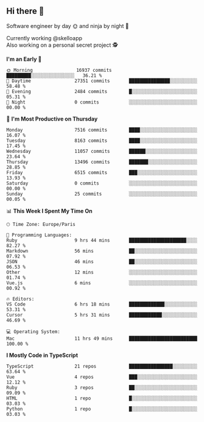 ## Hi there 👋

Software engineer by day 🌞 and ninja by night 🌝

Currently working @skelloapp <br>
Also working on a personal secret project 🕵️

<!--START_SECTION:waka-->
**I'm an Early 🐤** 

```text
🌞 Morning                16937 commits       █████████░░░░░░░░░░░░░░░░   36.21 % 
🌆 Daytime                27351 commits       ███████████████░░░░░░░░░░   58.48 % 
🌃 Evening                2484 commits        █░░░░░░░░░░░░░░░░░░░░░░░░   05.31 % 
🌙 Night                  0 commits           ░░░░░░░░░░░░░░░░░░░░░░░░░   00.00 % 
```
📅 **I'm Most Productive on Thursday** 

```text
Monday                   7516 commits        ████░░░░░░░░░░░░░░░░░░░░░   16.07 % 
Tuesday                  8163 commits        ████░░░░░░░░░░░░░░░░░░░░░   17.45 % 
Wednesday                11057 commits       ██████░░░░░░░░░░░░░░░░░░░   23.64 % 
Thursday                 13496 commits       ███████░░░░░░░░░░░░░░░░░░   28.85 % 
Friday                   6515 commits        ███░░░░░░░░░░░░░░░░░░░░░░   13.93 % 
Saturday                 0 commits           ░░░░░░░░░░░░░░░░░░░░░░░░░   00.00 % 
Sunday                   25 commits          ░░░░░░░░░░░░░░░░░░░░░░░░░   00.05 % 
```


📊 **This Week I Spent My Time On** 

```text
🕑︎ Time Zone: Europe/Paris

💬 Programming Languages: 
Ruby                     9 hrs 44 mins       █████████████████████░░░░   82.27 % 
Markdown                 56 mins             ██░░░░░░░░░░░░░░░░░░░░░░░   07.92 % 
JSON                     46 mins             ██░░░░░░░░░░░░░░░░░░░░░░░   06.53 % 
Other                    12 mins             ░░░░░░░░░░░░░░░░░░░░░░░░░   01.74 % 
Vue.js                   6 mins              ░░░░░░░░░░░░░░░░░░░░░░░░░   00.92 % 

🔥 Editors: 
VS Code                  6 hrs 18 mins       █████████████░░░░░░░░░░░░   53.31 % 
Cursor                   5 hrs 31 mins       ████████████░░░░░░░░░░░░░   46.69 % 

💻 Operating System: 
Mac                      11 hrs 49 mins      █████████████████████████   100.00 % 
```

**I Mostly Code in TypeScript** 

```text
TypeScript               21 repos            ████████████████░░░░░░░░░   63.64 % 
Vue                      4 repos             ███░░░░░░░░░░░░░░░░░░░░░░   12.12 % 
Ruby                     3 repos             ██░░░░░░░░░░░░░░░░░░░░░░░   09.09 % 
HTML                     1 repo              █░░░░░░░░░░░░░░░░░░░░░░░░   03.03 % 
Python                   1 repo              █░░░░░░░░░░░░░░░░░░░░░░░░   03.03 % 
```




<!--END_SECTION:waka-->

<!--
**antoinelncl/antoinelncl** is a ✨ _special_ ✨ repository because its `README.md` (this file) appears on your GitHub profile.

Here are some ideas to get you started:

- 🔭 I’m currently working on ...
- 🌱 I’m currently learning ...
- 👯 I’m looking to collaborate on ...
- 🤔 I’m looking for help with ...
- 💬 Ask me about ...
- 📫 How to reach me: ...
- 😄 Pronouns: ...
- ⚡ Fun fact: ...
-->
